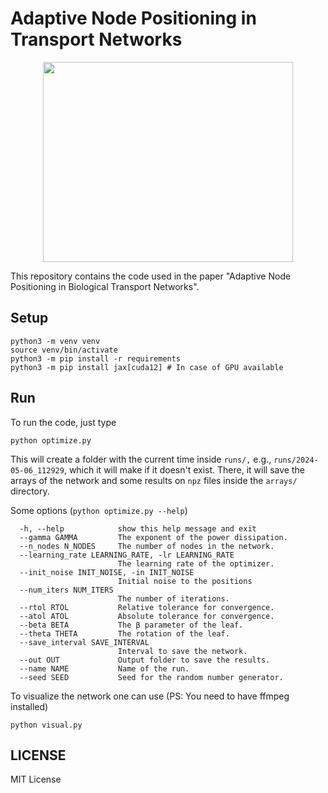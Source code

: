 # Adaptive Node Positioning in Transport Networks
<p align="center">
<img width="400" height="320" src="https://github.com/user-attachments/assets/613b931f-ab3e-43c0-9cc0-ebc211f7048f">
</p>

This repository contains the code used in the paper "Adaptive Node Positioning in Biological Transport Networks".

## Setup
```
python3 -m venv venv
source venv/bin/activate
python3 -m pip install -r requirements
python3 -m pip install jax[cuda12] # In case of GPU available
```

## Run
To run the code, just type
```
python optimize.py
```
This will create a folder with the current time inside `runs/,` e.g., `runs/2024-05-06_112929`, which it will make if it doesn't exist.
There, it will save the arrays of the network and some results on `npz` files inside the `arrays/` directory.

Some options (`python optimize.py --help`)
```
  -h, --help            show this help message and exit
  --gamma GAMMA         The exponent of the power dissipation.
  --n_nodes N_NODES     The number of nodes in the network.
  --learning_rate LEARNING_RATE, -lr LEARNING_RATE
                        The learning rate of the optimizer.
  --init_noise INIT_NOISE, -in INIT_NOISE
                        Initial noise to the positions
  --num_iters NUM_ITERS
                        The number of iterations.
  --rtol RTOL           Relative tolerance for convergence.
  --atol ATOL           Absolute tolerance for convergence.
  --beta BETA           The β parameter of the leaf.
  --theta THETA         The rotation of the leaf.
  --save_interval SAVE_INTERVAL
                        Interval to save the network.
  --out OUT             Output folder to save the results.
  --name NAME           Name of the run.
  --seed SEED           Seed for the random number generator.
```

To visualize the network one can use (PS: You need to have ffmpeg installed)
```
python visual.py
```

## LICENSE

MIT License
